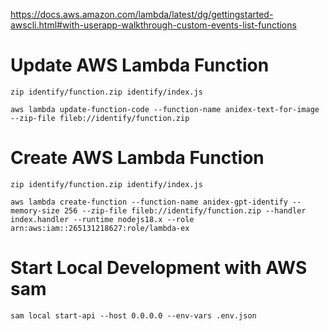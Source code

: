 https://docs.aws.amazon.com/lambda/latest/dg/gettingstarted-awscli.html#with-userapp-walkthrough-custom-events-list-functions

# Update AWS Lambda Function
`zip identify/function.zip identify/index.js`

`aws lambda update-function-code --function-name anidex-text-for-image --zip-file fileb://identify/function.zip`

# Create AWS Lambda Function
`zip identify/function.zip identify/index.js`

`aws lambda create-function --function-name anidex-gpt-identify --memory-size 256 --zip-file fileb://identify/function.zip --handler index.handler --runtime nodejs18.x --role arn:aws:iam::265131218627:role/lambda-ex`

# Start Local Development with AWS sam
`sam local start-api --host 0.0.0.0 --env-vars .env.json`
